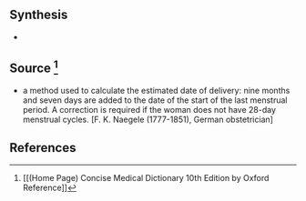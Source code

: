 ## Synthesis
- 
## Source [^1]
- a method used to calculate the estimated date of delivery: nine months and seven days are added to the date of the start of the last menstrual period. A correction is required if the woman does not have 28-day menstrual cycles. \[F. K. Naegele (1777-1851), German obstetrician]
## References

[^1]: [[(Home Page) Concise Medical Dictionary 10th Edition by Oxford Reference]]